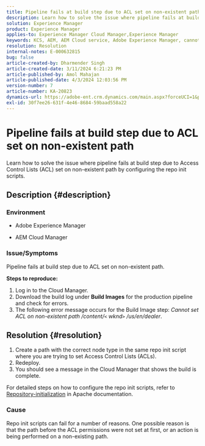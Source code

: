 ```yaml
---
title: Pipeline fails at build step due to ACL set on non-existent path
description: Learn how to solve the issue where pipeline fails at build step due to ACL set on non-existent path.
solution: Experience Manager
product: Experience Manager
applies-to: Experience Manager Cloud Manager,Experience Manager
keywords: KCS, AEM, AEM Cloud service, Adobe Experience Manager, cannot set acl on non existent path
resolution: Resolution
internal-notes: E-000632815
bug: false
article-created-by: Dharmender Singh
article-created-date: 3/11/2024 6:21:23 PM
article-published-by: Amol Mahajan
article-published-date: 4/3/2024 12:03:56 PM
version-number: 7
article-number: KA-20823
dynamics-url: https://adobe-ent.crm.dynamics.com/main.aspx?forceUCI=1&pagetype=entityrecord&etn=knowledgearticle&id=864b8c26-d4df-ee11-904c-6045bd05e816
exl-id: 30f7ee26-631f-4e46-8684-59baad558a22
---
```

# Pipeline fails at build step due to ACL set on non-existent path


Learn how to solve the issue where pipeline fails at build step due to Access Control Lists (ACL) set on non-existent path by configuring the repo init scripts.

## Description {#description}


### <b>Environment</b>

- Adobe Experience Manager


- AEM Cloud Manager




### <b>Issue/Symptoms</b>

Pipeline fails at build step due to ACL set on non-existent path.

<b>Steps to reproduce:</b>

1. Log in to the Cloud Manager.
2. Download the build log under <b>Build Images</b> for the production pipeline and check for errors.
3. The following error message occurs for the Build Image step: *Cannot set ACL on non-existent path /content/`<` wknd`>` /us/en/dealer*.



## Resolution {#resolution}


1. Create a path with the correct node type in the same repo init script where you are trying to set Access Control Lists (ACLs).
2. Redeploy.
3. You should see a message in the Cloud Manager that shows the build is complete.


For detailed steps on how to configure the repo init scripts, refer to [Repository-initialization](https://sling.apache.org/documentation/bundles/repository-initialization.html) in Apache documentation.

### <b>Cause</b>

Repo init scripts can fail for a number of reasons. One possible reason is that the path before the ACL permissions were not set at first, or an action is being performed on a non-existing path.
